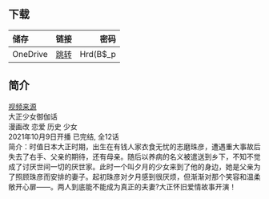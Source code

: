 ## 下载

储存 | 链接 | 密码
:----------- | :-----------: | -----------:
 OneDrive | [跳转](https://xrzcloud-my.sharepoint.com/:f:/g/personal/xrz_xrzyun_ml/Eu0uNDDdk-lMjqooTGtdrWcBPBIntl8SRUMqzI0g0KftRA?e=1di3db) | Hrd(B$_p

## 简介
[视频来源](https://b23.tv/ep424209)  
大正少女御伽话  
漫画改 恋爱 历史 少女  
2021年10月9日开播 已完结, 全12话  
简介：时值日本大正时期，出生在有钱人家衣食无忧的志磨珠彦，遭遇重大事故后失去了右手、父亲的期待，还有母亲。随后以养病的名义被遣送到乡下，不知不觉成了讨厌世间一切的厌世家。此时一个叫夕月的少女来到了他的身边，她是父亲为了照顾珠彦而安排的妻子。起初珠彦对夕月感到很厌烦，但渐渐对那个笑容和温柔敞开心扉——。两人到底能不能成为真正的夫妻?大正怀旧爱情故事开演！  